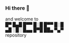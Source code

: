 ### Hi there 👋 

and welcome to <br/>
***█▀ █▄█ █▀▀ █░█ █▀▀ █░█***<br/>
***▄█ ░█░ █▄▄ █▀█ ██▄ ▀▄▀***<br/>
repository <br/>

<!--
**klich3/klich3** is a ✨ _special_ ✨ repository because its `README.md` (this file) appears on your GitHub profile.

Here are some ideas to get you started:

- 🔭 I’m currently working on ...
- 🌱 I’m currently learning ...
- 👯 I’m looking to collaborate on ...
- 🤔 I’m looking for help with ...
- 💬 Ask me about ...
- 📫 How to reach me: ...
- 😄 Pronouns: ...
- ⚡ Fun fact: ...
-->
